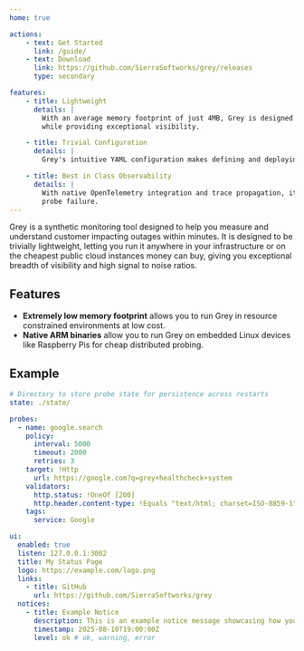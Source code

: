 ```yaml
---
home: true

actions:
    - text: Get Started
      link: /guide/
    - text: Download
      link: https://github.com/SierraSoftworks/grey/releases
      type: secondary

features:
    - title: Lightweight
      details: |
        With an average memory footprint of just 4MB, Grey is designed to be effectively free to run across your infrastructure
        while providing exceptional visibility.

    - title: Trivial Configuration
      details: |
        Grey's intuitive YAML configuration makes defining and deploying new probes a breeze.

    - title: Best in Class Observability
      details: |
        With native OpenTelemetry integration and trace propagation, it has never been easier to dive into the cause of a
        probe failure.
---
```



Grey is a synthetic monitoring tool designed to help you measure and understand customer impacting outages within
minutes. It is designed to be trivially lightweight, letting you run it anywhere in your infrastructure or on the
cheapest public cloud instances money can buy, giving you exceptional breadth of visibility and high signal to noise
ratios.

## Features
 - **Extremely low memory footprint** allows you to run Grey in resource constrained environments at low cost.
 - **Native ARM binaries** allow you to run Grey on embedded Linux devices like Raspberry Pis for cheap distributed probing.

## Example

```yaml
# Directory to store probe state for persistence across restarts
state: ./state/

probes:
  - name: google.search
    policy:
      interval: 5000
      timeout: 2000
      retries: 3
    target: !Http
      url: https://google.com?q=grey+healthcheck+system
    validators:
      http.status: !OneOf [200]
      http.header.content-type: !Equals "text/html; charset=ISO-8859-1"
    tags:
      service: Google

ui:
  enabled: true
  listen: 127.0.0.1:3002
  title: My Status Page
  logo: https://example.com/logo.png
  links:
    - title: GitHub
      url: https://github.com/SierraSoftworks/grey
  notices:
    - title: Example Notice
      description: This is an example notice message showcasing how you can alert users to something happening on your platform.
      timestamp: 2025-08-10T19:00:00Z
      level: ok # ok, warning, error
```


<ClientOnly>
    <Contributors repo="SierraSoftworks/grey" />
    <Releases repo="SierraSoftworks/grey" />
</ClientOnly>